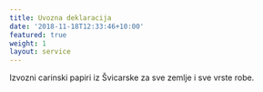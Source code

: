 ```yaml
---
title: Uvozna deklaracija
date: '2018-11-18T12:33:46+10:00'
featured: true
weight: 1
layout: service
---
```

Izvozni carinski papiri iz Švicarske za sve zemlje i sve vrste robe.

